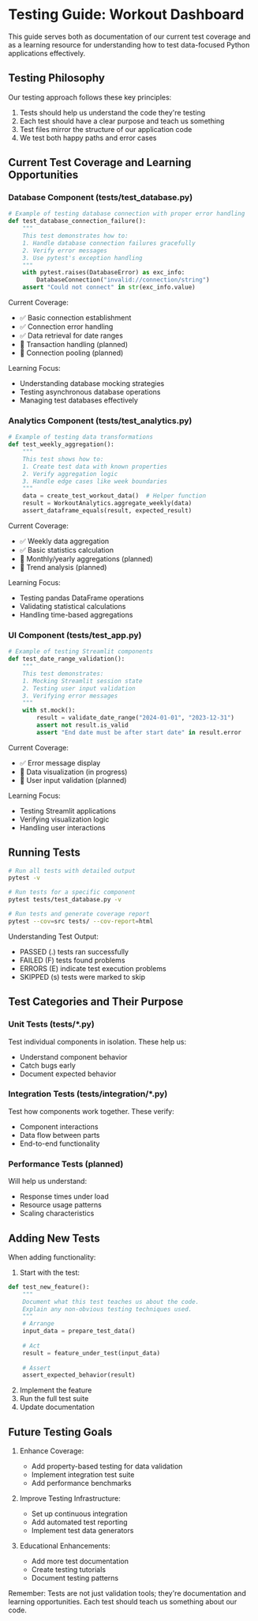# Testing Guide: Workout Dashboard

This guide serves both as documentation of our current test coverage and as a learning resource for understanding how to test data-focused Python applications effectively.

## Testing Philosophy

Our testing approach follows these key principles:
1. Tests should help us understand the code they're testing
2. Each test should have a clear purpose and teach us something
3. Test files mirror the structure of our application code
4. We test both happy paths and error cases

## Current Test Coverage and Learning Opportunities

### Database Component (tests/test_database.py)
```python
# Example of testing database connection with proper error handling
def test_database_connection_failure():
    """
    This test demonstrates how to:
    1. Handle database connection failures gracefully
    2. Verify error messages
    3. Use pytest's exception handling
    """
    with pytest.raises(DatabaseError) as exc_info:
        DatabaseConnection("invalid://connection/string")
    assert "Could not connect" in str(exc_info.value)
```

Current Coverage:
- ✅ Basic connection establishment
- ✅ Connection error handling
- ✅ Data retrieval for date ranges
- 🚧 Transaction handling (planned)
- 🚧 Connection pooling (planned)

Learning Focus:
- Understanding database mocking strategies
- Testing asynchronous database operations
- Managing test databases effectively

### Analytics Component (tests/test_analytics.py)
```python
# Example of testing data transformations
def test_weekly_aggregation():
    """
    This test shows how to:
    1. Create test data with known properties
    2. Verify aggregation logic
    3. Handle edge cases like week boundaries
    """
    data = create_test_workout_data()  # Helper function
    result = WorkoutAnalytics.aggregate_weekly(data)
    assert_dataframe_equals(result, expected_result)
```

Current Coverage:
- ✅ Weekly data aggregation
- ✅ Basic statistics calculation
- 🚧 Monthly/yearly aggregations (planned)
- 🚧 Trend analysis (planned)

Learning Focus:
- Testing pandas DataFrame operations
- Validating statistical calculations
- Handling time-based aggregations

### UI Component (tests/test_app.py)
```python
# Example of testing Streamlit components
def test_date_range_validation():
    """
    This test demonstrates:
    1. Mocking Streamlit session state
    2. Testing user input validation
    3. Verifying error messages
    """
    with st.mock():
        result = validate_date_range("2024-01-01", "2023-12-31")
        assert not result.is_valid
        assert "End date must be after start date" in result.error
```

Current Coverage:
- ✅ Error message display
- 🚧 Data visualization (in progress)
- 🚧 User input validation (planned)

Learning Focus:
- Testing Streamlit applications
- Verifying visualization logic
- Handling user interactions

## Running Tests

```bash
# Run all tests with detailed output
pytest -v

# Run tests for a specific component
pytest tests/test_database.py -v

# Run tests and generate coverage report
pytest --cov=src tests/ --cov-report=html
```

Understanding Test Output:
- PASSED (.) tests ran successfully
- FAILED (F) tests found problems
- ERRORS (E) indicate test execution problems
- SKIPPED (s) tests were marked to skip

## Test Categories and Their Purpose

### Unit Tests (tests/*.py)
Test individual components in isolation. These help us:
- Understand component behavior
- Catch bugs early
- Document expected behavior

### Integration Tests (tests/integration/*.py)
Test how components work together. These verify:
- Component interactions
- Data flow between parts
- End-to-end functionality

### Performance Tests (planned)
Will help us understand:
- Response times under load
- Resource usage patterns
- Scaling characteristics

## Adding New Tests

When adding functionality:

1. Start with the test:
```python
def test_new_feature():
    """
    Document what this test teaches us about the code.
    Explain any non-obvious testing techniques used.
    """
    # Arrange
    input_data = prepare_test_data()
    
    # Act
    result = feature_under_test(input_data)
    
    # Assert
    assert_expected_behavior(result)
```

2. Implement the feature
3. Run the full test suite
4. Update documentation

## Future Testing Goals

1. Enhance Coverage:
   - Add property-based testing for data validation
   - Implement integration test suite
   - Add performance benchmarks

2. Improve Testing Infrastructure:
   - Set up continuous integration
   - Add automated test reporting
   - Implement test data generators

3. Educational Enhancements:
   - Add more test documentation
   - Create testing tutorials
   - Document testing patterns

Remember: Tests are not just validation tools; they're documentation and learning opportunities. Each test should teach us something about our code.